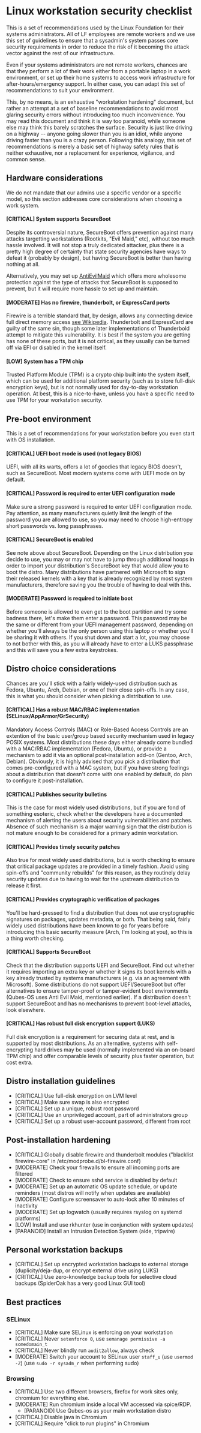 # Linux workstation security checklist

This is a set of recommendations used by the Linux Foundation for their systems
administrators. All of LF employees are remote workers and we use this set of
guidelines to ensure that a sysadmin's system passes core security requirements
in order to reduce the risk of it becoming the attack vector against the rest
of our infrastructure.

Even if your systems administrators are not remote workers, chances are that
they perform a lot of their work either from a portable laptop in a work
environment, or set up their home systems to access work infrastructure for
after-hours/emergency support. In either case, you can adapt this set of
recommendations to suit your environment.

This, by no means, is an exhaustive "workstation hardening" document, but
rather an attempt at a set of baseline recommendations to avoid most glaring
security errors without introducing too much inconvenience. You may read this
document and think it is way too paranoid, while someone else may think this
barely scratches the surface. Security is just like driving on a highway --
anyone going slower than you is an idiot, while anyone driving faster than you
is a crazy person. Following this analogy, this set of recommendations is
merely a basic set of highway safety rules that is neither exhaustive, nor a
replacement for experience, vigilance, and common sense.

## Hardware considerations

We do not mandate that our admins use a specific vendor or a specific model, so
this section addresses core considerations when choosing a work system.

#### [CRITICAL] System supports SecureBoot

Despite its controversial nature, SecureBoot offers prevention against many
attacks targetting workstations (Rootkits, "Evil Maid," etc), without too much
hassle involved. It will not stop a truly dedicated attacker, plus there is a
pretty high degree of certainty that state security agencies have ways to
defeat it (probably by design), but having SecureBoot is better than having
nothing at all.

Alternatively, you may set up [AntiEvilMaid][1] which offers more wholesome
protection against the type of attacks that SecureBoot is supposed to prevent,
but it will require more hassle to set up and maintain.

[1]: https://github.com/QubesOS/qubes-antievilmaid


#### [MODERATE] Has no firewire, thunderbolt, or ExpressCard ports

Firewire is a terrible standard that, by design, allows any connecting device full
direct memory access [see Wikipedia][2]. Thunderbolt and ExpressCard are guilty
of the same sin, though some later implementations of Thunderbold attempt to
mitigate this vulnerability. It is best if the system you are getting has none
of these ports, but it is not critical, as they usually can be turned off via
EFI or disabled in the kernel itself.

[2]: https://en.wikipedia.org/wiki/IEEE_1394#Security_issues

#### [LOW] System has a TPM chip

Trusted Platform Module (TPM) is a crypto chip built into the system itself,
which can be used for additional platform security (such as to store full-disk
encryption keys), but is not normally used for day-to-day workstation
operation. At best, this is a nice-to-have, unless you have a specific need to
use TPM for your workstation security.

## Pre-boot environment

This is a set of recommendations for your workstation before you even start
with OS installation.

#### [CRITICAL] UEFI boot mode is used (not legacy BIOS)

UEFI, with all its warts, offers a lot of goodies that legacy BIOS doesn't,
such as SecureBoot. Most modern systems come with UEFI mode on by default.

#### [CRITICAL] Password is required to enter UEFI configuration mode

Make sure a strong password is required to enter UEFI configuration mode. Pay
attention, as many manufacturers quietly limit the length of the password you
are allowed to use, so you may need to choose high-entropy short passwords vs.
long passphrases.

#### [CRITICAL] SecureBoot is enabled

See note above about SecureBoot. Depending on the Linux distribution you decide
to use, you may or may not have to jump through additional hoops in order to
import your distribution's SecureBoot key that would allow you to boot the
distro. Many distributions have partnered with Microsoft to sign their released
kernels with a key that is already recognized by most system manufacturers,
therefore saving you the trouble of having to deal with this.

#### [MODERATE] Password is required to initiate boot

Before someone is allowed to even get to the boot partition and try some
badness there, let's make them enter a password. This password may be the same
or different from your UEFI management password, depending on whether you'll
always be the only person using this laptop or whether you'll be sharing it
with others. If you shut down and start a lot, you may choose to not bother
with this, as you will already have to enter a LUKS passphrase and this will
save you a few extra keystrokes.

## Distro choice considerations

Chances are you'll stick with a fairly widely-used distribution such as Fedora,
Ubuntu, Arch, Debian, or one of their close spin-offs. In any case, this is
what you should consider when picking a distribution to use.

#### [CRITICAL] Has a robust MAC/RBAC implementation (SELinux/AppArmor/GrSecurity)

Mandatory Access Controls (MAC) or Role-Based Access Controls are an extention
of the basic user/group based security mechanism used in legacy POSIX systems.
Most distributions these days either already come bundled with a MAC/RBAC
implementation (Fedora, Ubuntu), or provide a mechanism to add it via an
optional post-installation add-on (Gentoo, Arch, Debian). Obviously, it is
highly advised that you pick a distribution that comes pre-configured with a
MAC system, but if you have strong feelings about a distribution that doesn't
come with one enabled by default, do plan to configure it post-installation.

#### [CRITICAL] Publishes security bulletins

This is the case for most widely used distributions, but if you are fond of
something esoteric, check whether the developers have a documented mechanism of
alerting the users about security vulnerabilities and patches. Absence of such
mechanism is a major warning sign that the distribution is not mature enough to
be considered for a primary admin workstation.

#### [CRITICAL] Provides timely security patches

Also true for most widely used distributions, but is worth checking to ensure
that critical package updates are provided in a timely fashion. Avoid using
spin-offs and "community rebuilds" for this reason, as they routinely delay
security updates due to having to wait for the upstream distribution to release
it first.

#### [CRITICAL] Provides cryptographic verification of packages

You'll be hard-pressed to find a distribution that does not use cryptographic
signatures on packages, updates metadata, or both. That being said, fairly
widely used distributions have been known to go for years before introducing
this basic security measure (Arch, I'm looking at you), so this is a thing
worth checking.

#### [CRITICAL] Supports SecureBoot

Check that the distribution supports UEFI and SecureBoot. Find out whether it
requires importing an extra key or whether it signs its boot kernels with a key
already trusted by systems manufacturers (e.g. via an agreement with
Microsoft). Some distributions do not support UEFI/SecureBoot but offer
alternatives to ensure tamper-proof or tamper-evident boot environments
(Qubes-OS uses Anti Evil Maid, mentioned earlier). If a distribution doesn't
support SecureBoot and has no mechanisms to prevent boot-level attacks, look
elsewhere.

#### [CRITICAL] Has robust full disk encryption support (LUKS)

Full disk encryption is a requirement for securing data at rest, and is
supported by most distributions. As an alternative, systems with
self-encrypting hard drives may be used (normally implemented via an on-board
TPM chip) and offer comparable levels of security plus faster operation, but
cost extra.

## Distro installation guidelines
- [CRITICAL] Use full-disk encryption on LVM level
- [CRITICAL] Make sure swap is also encrypted
- [CRITICAL] Set up a unique, robust root password
- [CRITICAL] Use an unprivileged account, part of administrators group
- [CRITICAL] Set up a robust user-account password, different from root

## Post-installation hardening
- [CRITICAL] Globally disable firewire and thunderbolt modules
             ("blacklist firewire-core" in /etc/modprobe.d/bl-firewire.conf)
- [MODERATE] Check your firewalls to ensure all incoming ports are filtered
- [MODERATE] Check to ensure sshd service is disabled by default
- [MODERATE] Set up an automatic OS update schedule, or update reminders
             (most distros will notify when updates are available)
- [MODERATE] Configure screensaver to auto-lock after 10 minutes of inactivity
- [MODERATE] Set up logwatch (usually requires rsyslog on systemd platforms)
- [LOW] Install and use rkhunter (use in conjunction with system updates)
- [PARANOID] Install an Intrusion Detection System (aide, tripwire)

## Personal workstation backups
- [CRITICAL] Set up encrypted workstation backups to external storage
             (duplicity/deja-dup, or encrypt external drive using LUKS)
- [CRITICAL] Use zero-knowledge backup tools for selective cloud backups
             (SpiderOak has a very good Linux GUI tool)

## Best practices

### SELinux

- [CRITICAL] Make sure SELinux is enforcing on your workstation
- [CRITICAL] Never `setenforce 0`, use `semanage permissive -a somedomain_t`
- [CRITICAL] Never blindly run `audit2allow`, always check
- [MODERATE] Switch your account to SELinux user `staff_u` (use `usermod -Z`)
             (use `sudo -r sysadm_r` when performing sudo)

### Browsing
- [CRITICAL] Use two different browsers, firefox for work sites only, chromium
             for everything else.
- [MODERATE] Run chromium inside a local VM accessed via spice/RDP.
  - [PARANOID] Use Qubes-os as your main workstation distro
- [CRITICAL] Disable java in Chromium
- [CRITICAL] Require "click to run plugins" in Chromium

